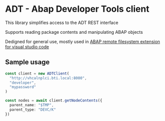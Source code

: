 # ADT - Abap Developer Tools client

This library simplifies access to the ADT REST interface

Supports reading package contents and manipulating ABAP objects

Dedigned for general use, mostly used in [ABAP remote filesystem extension for visual studio code](https://github.com/marcellourbani/vscode_abap_remote_fs)

## Sample usage

```typescript
const client = new ADTClient(
  "http://vhcalnplci.bti.local:8000",
  "developer",
  "mypassword"
)

const nodes = await client.getNodeContents({
  parent_name: "$TMP",
  parent_type: "DEVC/K"
})
```
